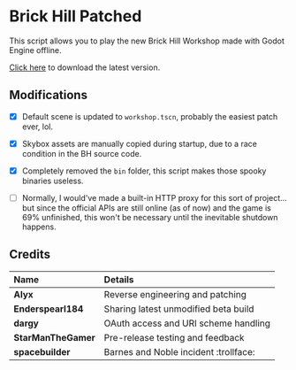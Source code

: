 # Brick Hill Patched

This script allows you to play the new Brick Hill Workshop made with Godot Engine offline.

[Click here](https://github.com/Alyxsqrd/WTBArchiver/releases/latest) to download the latest version.

## Modifications

-   [x] Default scene is updated to `workshop.tscn`, probably the easiest patch ever, lol.

-   [x] Skybox assets are manually copied during startup, due to a race condition in the BH source code.

-   [x] Completely removed the `bin` folder, this script makes those spooky binaries useless.

-   [ ] Normally, I would've made a built-in HTTP proxy for this sort of project... but since the official APIs are still online (as of now) and the game is 69% unfinished, this won't be necessary until the inevitable shutdown happens.

## Credits

| Name                | Details                               |
| :------------------ | :------------------------------------ |
| **Alyx**            | Reverse engineering and patching      |
| **Enderspearl184**  | Sharing latest unmodified beta build  |
| **dargy**           | OAuth access and URI scheme handling  |
| **StarManTheGamer** | Pre-release testing and feedback      |
| **spacebuilder**    | Barnes and Noble incident :trollface: |
